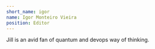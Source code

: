 ```yaml
---
short_name: igor
name: Igor Monteiro Vieira
position: Editor
---
```

Jill is an avid fan of quantum and devops way of thinking.